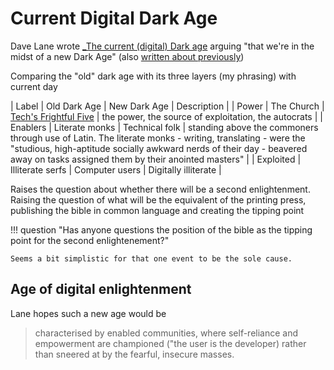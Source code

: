 # Current Digital Dark Age



Dave Lane wrote [_The current (digital) Dark age](https://davelane.nz/current-digital-dark-age) arguing "that we're in the midst of a new Dark Age" (also [written about previously](https://davelane.nz/midnight-musing-history-repeats-only-time-its-digital))

Comparing the "old" dark age with its three layers (my phrasing) with current day

| Label | Old Dark Age | New Dark Age | Description |
| Power | The Church | [Tech's Frightful Five](https://www.nytimes.com/2017/05/10/technology/techs-frightful-five-theyve-got-us.html) | the power, the source of exploitation, the autocrats |
| Enablers | Literate monks | Technical folk | standing above the commoners through use of Latin. The literate monks - writing, translating - were the "studious, high-aptitude socially awkward nerds of their day - beavered away on tasks assigned them by their anointed masters" |
| Exploited | Illiterate serfs | Computer users | Digitally illiterate | 

Raises the question about whether there will be a second enlightenment. Raising the question of what will be the equivalent of the printing press, publishing the bible in common language and creating the tipping point


!!! question "Has anyone questions the position of the bible as the tipping point for the second enlightenement?"

    Seems a bit simplistic for that one event to be the sole cause.

## Age of digital enlightenment

Lane hopes such a new age would be
> characterised by enabled communities, where self-reliance and empowerment are championed ("the user is the developer) rather than sneered at by the fearful, insecure masses.


